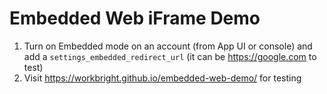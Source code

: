# Embedded Web iFrame Demo

1) Turn on Embedded mode on an account (from App UI or console) and add a `settings_embedded_redirect_url` (it can be https://google.com to test)
2) Visit https://workbright.github.io/embedded-web-demo/ for testing
